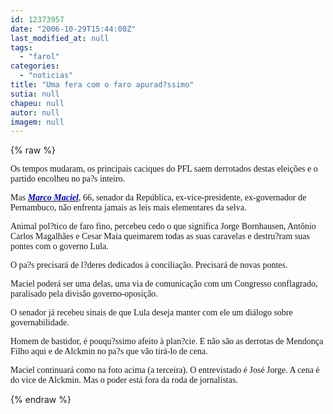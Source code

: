 ```yaml
---
id: 12373957
date: "2006-10-29T15:44:00Z"
last_modified_at: null
tags:
  - "farol"
categories:
  - "noticias"
title: "Uma fera com o faro apurad?ssimo"
sutia: null
chapeu: null
autor: null
imagem: null
---
```

{% raw %}
<p><P><FONT face=Verdana>Os tempos mudaram, os principais caciques do PFL saem derrotados destas eleições e o partido encolheu no pa?s inteiro.</FONT></P></p>
<p><P><FONT face=Verdana>Mas <STRONG><EM><A href=\"https://pt.wikipedia.org/wiki/Marco_Maciel\" target=_blank><FONT color=mediumblue>Marco Maciel</FONT></A></EM></STRONG>, 66, senador da República, ex-vice-presidente, ex-governador de Pernambuco, não enfrenta jamais as leis mais elementares da selva.</FONT></P></p>
<p><P><FONT face=Verdana>Animal pol?tico de faro fino, percebeu cedo o que significa Jorge Bornhausen, Antônio Carlos Magalhães e Cesar Maia queimarem todas as suas caravelas e destru?ram suas pontes com o governo Lula.</FONT></P></p>
<p><P><FONT face=Verdana>O pa?s precisará de l?deres dedicados à conciliação. Precisará de novas pontes.</FONT></P></p>
<p><P><FONT face=Verdana>Maciel poderá ser uma delas, uma via de comunicação com um Congresso conflagrado, paralisado pela divisão governo-oposição.</FONT></P></p>
<p><P><FONT face=Verdana>O senador já recebeu sinais de que Lula deseja manter com ele um diálogo sobre governabilidade.</FONT></P></p>
<p><P><FONT face=Verdana>Homem de bastidor, é pouqu?ssimo afeito à plan?cie. E não são as derrotas de Mendonça Filho aqui e de Alckmin no pa?s que vão tirá-lo de cena.</FONT></P></p>
<p><P><FONT face=Verdana>Maciel continuará como na foto acima (a terceira). O entrevistado é José Jorge. A cena é do vice de Alckmin. Mas o poder está fora da roda de jornalistas.</FONT></P> </p>
{% endraw %}